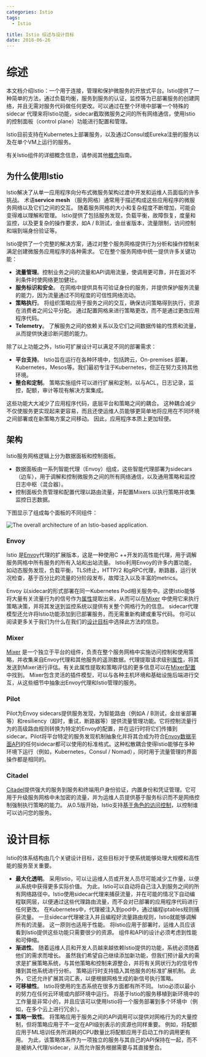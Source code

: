 ```yaml
---
categories: Istio
tags:
  - Istio

title: Istio 综述与设计目标
date: 2018-06-26
---
```


# 综述

本文档介绍Istio：一个用于连接，管理和保护微服务的开放式平台。Istio提供了一种简单的方法，通过负载均衡，服务到服务的认证，监控等为已部署服务的创建网络，并且无需对服务代码做任何更改。可以通过在整个环境中部署一个特殊的sidecar 代理来将Istio功能，sidecar截取微服务之间的所有网络通信，使用Istio的控制面板（control plane）功能进行配置和管理。

Istio目前支持在Kubernetes上部署服务，以及通过Consul或Eureka注册的服务以及在单个VM上运行的服务。

有关Istio组件的详细概念信息，请参阅其他[概念](https://istio.io/docs/concepts/)指南。

## 为什么使用Istio

Istio解决了从单一应用程序向分布式微服务架构过渡中开发和运维人员面临的许多挑战。 术语**service mesh** （服务网格）通常用于描述构成这些应用程序的微服务网络以及它们之间的交互。 随着服务网格的大小和复杂程度不断增加，可能会变得难以理解和管理。 Istio提供了包括服务发现，负载平衡，故障恢复，度量和监控，以及更复杂的操作要求，如A / B测试，金丝雀版本，流量限制，访问控制和端到端身份验证等。

Istio提供了一个完整的解决方案，通过对整个服务网格提供行为分析和操作控制来满足创建微服务应用程序的各种需求。 它在整个服务网络中统一提供许多关键功能：

- **流量管理**。控制业务之间的流量和API调用流量，使调用更可靠，并在面对不利条件时使网络更加健壮。
- **服务标识和安全**。 在网格中提供具有可验证身份的服务，并提供保护服务流量的能力，因为流量通过不同程度的可信性网络流动。
- **策略执行**。 将组织策略应用于服务之间的交互，确保访问策略得到执行，资源在消费者之间公平分配。 通过配置网格来进行策略更改，而不是通过更改应用程序代码。
- **Telemetry**。 了解服务之间的依赖关系以及它们之间数据传输的性质和流量，从而提供快速诊断问题的能力。

除了以上功能之外，Istio可扩展设计可以满足不同的部署需求：

- **平台支持**。 Istio旨在运行在各种环境中，包括跨云，On-premises 部署，Kubernetes，Mesos等。我们最初专注于Kubernetes，但正在努力支持其他环境。
- **整合和定制**。 策略实施组件可以进行扩展和定制，以与ACL，日志记录，监控，配额，审计等现有解决方案集成。

这些功能大大减少了应用程序代码，底层平台和策略之间的耦合。 这种耦合减少不仅使服务更实现起来更容易，而且还使运维人员能够更简单地将应用在不同环境之间部署或在新策略方案之间移动。 因此，应用程序本质上更加轻便。

## 架构

Istio服务网格逻辑上分为数据面板和控制面板。

- 数据面板由一系列智能代理（Envoy）组成，这些智能代理部署为sidecars （边车），用于调解和控制微服务之间的所有网络通信，以及通用策略和监控日志中枢（混合器）。
- 控制面板负责管理和配置代理以路由流量，并配置Mixers 以执行策略并收集监控日志数据。

下图显示了组成每个面板的不同组件：

![The overall architecture of an Istio-based application.](https://istio.io/docs/concepts/what-is-istio/img/overview/arch.svg)

### Envoy

Istio 是[Envoy](https://envoyproxy.github.io/envoy/)代理的扩展版本，这是一种使用C ++开发的高性能代理，用于调解服务网格中所有服务的所有入站和出站流量。 Istio利用Envoy的许多内置功能，如动态服务发现，负载平衡，TLS终止，HTTP/2 和gRPC代理，断路器，运行状况检查，基于百分比的流量的分阶段发布，故障注入以及丰富的metrics。

Envoy 以sidecar的形式部署在同一Kubernetes Pod相关服务中。这使Istio能够将大量有关流量行为的信号作为[属性](https://istio.io/docs/concepts/policies-and-telemetry/config/#attributes)提取出来，从而可以在[Mixer](https://istio.io/docs/concepts/policies-and-telemetry/overview/) 中使用它来执行策略决策，并将其发送到监控系统以提供有关整个网格行为的信息。 sidecar代理模型还允许将Istio功能添加到已部署服务，而无需重新构建或重写代码。 你可以阅读更多关于我们为什么在我们的[设计目标](https://istio.io/docs/concepts/what-is-istio/goals/)中选择此方法的信息。

### Mixer

[Mixer](https://istio.io/docs/concepts/policies-and-telemetry/overview/) 是一个独立于平台的组件，负责在整个服务网格中实施访问控制和使用策略，并收集来自Envoy代理和其他服务的遥测数据。代理提取请求级别[属性](https://istio.io/docs/concepts/policies-and-telemetry/config/#attributes)，将其发送到Mixer进行评估。有关此属性提取和策略评估的更多信息可以在[Mixer配置](https://istio.io/docs/concepts/policies-and-telemetry/config/)中找到。 Mixer包含灵活的插件模型，可以与各种主机环境和基础设施后端进行交互，从这些细节中抽象出Envoy代理和Istio管理的服务。

### Pilot

Pilot为Envoy sidecars提供服务发现，为智能路由（例如A / B测试，金丝雀部署等）和resiliency（超时，重试，断路器等）提供流量管理功能。它将控制流量行为的高级路由规则转换为特定的Envoy的配置，并在运行时将它们传播到sidecar。Pilot将平台特定的服务发现机制抽象化并将其合成为符合[Envoy数据平面API](https://github.com/envoyproxy/data-plane-api)的任何sidecar都可以使用的标准格式。这种松散耦合使得Istio能够在多种环境下运行（例如，Kubernetes，Consul / Nomad），同时用于流量管理的界面操作都是相同的。

### Citadel

[Citadel](https://istio.io/docs/concepts/security/)提供强大的服务到服务和终端用户身份验证，内置身份和凭证管理。它可用于升级服务网格中未加密的流量，并为运维人员提供基于服务标识而不是网络控制强制执行策略的能力。 从0.5版开始，Istio支持[基于角色的访问控制](https://istio.io/docs/concepts/security/rbac/)，以控制谁可以访问您的服务。

# 设计目标

Istio的体系结构由几个关键设计目标，这些目标对于使系统能够处理大规模和高性能的服务至关重要。

- **最大化透明**。 采用Istio，可以让运维人员或开发人员尽可能减少工作量，以便从系统中获得更多实际价值。 为此，Istio可以自动将自己注入到服务之间的所有网络路径中。Istio使用sidecar代理来捕获流量，并在可能的情况下自动编程联网层，以便通过这些代理路由流量，而不会对已部署的应用程序代码进行任何更改。 在Kubernetes中，代理被注入到pod中，通过编程iptables规则捕获流量。 一旦sidecar代理被注入并且编程好流量路由规则，Istio就能够调解所有的流量。 这一原则也适用于性能。 将Istio应用于部署时，运维人员应该看到Istio提供这些功能只需要很少的资源。 组件和API的设计必须考虑到性能和可伸缩。
- **渐进性**。 随着运维人员和开发人员越来越依赖Istio提供的功能，系统必须随着他们的需求而增长。 虽然我们希望自己继续添加新功能，但我们预计最大的需求是扩展策略系统，与其他策略和控制来源整合，并将有关网状行为的信号传播到其他系统进行分析。 策略运行时支持插入其他服务的标准扩展机制。 此外，它还允许扩展其词汇表，以便根据网格生成的新信号执行策略。
- **可移植性**。 Istio将使用的生态系统在很多方面都有所不同。 Istio必须以最小的努力在任何云环境或内部环境中运行。 将基于Istio的服务移植到新环境中的工作量是非常小的，并且应该可以使用Istio将一个服务部署到多个环境中（例如，在多个云上进行冗余）。
- **策略一致性**。 将策略应用于服务之间的API调用可以提供对网格行为的大量控制，但将策略应用于不一定在API级别表示的资源也同样重要。 例如，将配额应用于ML培训任务所消耗的CPU数量比将配额应用于启动工作的调用更有用。 为此，该策略体系作为一项独立的服务与其自己的API保持在一起，而不是被纳入代理/sidecar，从而允许服务根据需要与其直接整合。

